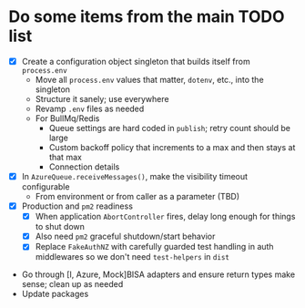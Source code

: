# Do some items from the main TODO list

-  [x] Create a configuration object singleton that builds itself from `process.env`
   -  Move all `process.env` values that matter, `dotenv`, etc., into the singleton
   -  Structure it sanely; use everywhere
   -  Revamp `.env` files as needed
   -  For BullMq/Redis
      -  Queue settings are hard coded in `publish`; retry count should be large
      -  Custom backoff policy that increments to a max and then stays at that max
      -  Connection details
-  [x] In `AzureQueue.receiveMessages()`, make the visibility timeout configurable
   -  From environment or from caller as a parameter (TBD)
-  [x] Production and `pm2` readiness
   -  [x] When application `AbortController` fires, delay long enough for things to shut down
   -  [x] Also need `pm2` graceful shutdown/start behavior
   -  [x] Replace `FakeAuthNZ` with carefully guarded test handling in auth middlewares so we don't need `test-helpers` in `dist`
-  Go through [I, Azure, Mock]BISA adapters and ensure return types make sense; clean up as needed
-  Update packages

